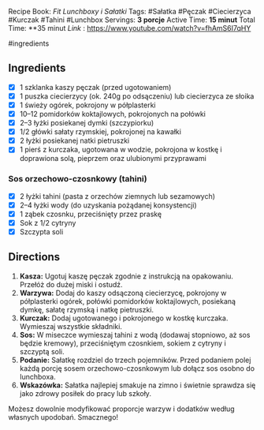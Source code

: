 Recipe Book: *Fit Lunchboxy i Sałatki*
Tags: #Sałatka #Pęczak #Ciecierzyca #Kurczak #Tahini #Lunchbox
Servings: **3 porcje**
Active Time: **15 minut**
Total Time: **35 minut
*Link* : https://www.youtube.com/watch?v=fhAmS6I7qHY

#ingredients 
## Ingredients
- [x] 1 szklanka kaszy pęczak (przed ugotowaniem)
- [x] 1 puszka ciecierzycy (ok. 240g po odsączeniu) lub ciecierzyca ze słoika
- [x] 1 świeży ogórek, pokrojony w półplasterki
- [x] 10–12 pomidorków koktajlowych, pokrojonych na połówki
- [x] 2–3 łyżki posiekanej dymki (szczypiorku)
- [x] 1/2 główki sałaty rzymskiej, pokrojonej na kawałki
- [x] 2 łyżki posiekanej natki pietruszki
- [x] 1 pierś z kurczaka, ugotowana w wodzie, pokrojona w kostkę i doprawiona solą, pieprzem oraz ulubionymi przyprawami

### Sos orzechowo-czosnkowy (tahini)
- [x] 2 łyżki tahini (pasta z orzechów ziemnych lub sezamowych)
- [x] 2–4 łyżki wody (do uzyskania pożądanej konsystencji)
- [x] 1 ząbek czosnku, przeciśnięty przez praskę
- [x] Sok z 1/2 cytryny
- [x] Szczypta soli

## Directions
1. **Kasza:** Ugotuj kaszę pęczak zgodnie z instrukcją na opakowaniu. Przełóż do dużej miski i ostudź.
2. **Warzywa:** Dodaj do kaszy odsączoną ciecierzycę, pokrojony w półplasterki ogórek, połówki pomidorków koktajlowych, posiekaną dymkę, sałatę rzymską i natkę pietruszki.
3. **Kurczak:** Dodaj ugotowanego i pokrojonego w kostkę kurczaka. Wymieszaj wszystkie składniki.
4. **Sos:** W miseczce wymieszaj tahini z wodą (dodawaj stopniowo, aż sos będzie kremowy), przeciśniętym czosnkiem, sokiem z cytryny i szczyptą soli.
5. **Podanie:** Sałatkę rozdziel do trzech pojemników. Przed podaniem polej każdą porcję sosem orzechowo-czosnkowym lub dołącz sos osobno do lunchboxa.
6. **Wskazówka:** Sałatka najlepiej smakuje na zimno i świetnie sprawdza się jako zdrowy posiłek do pracy lub szkoły.

Możesz dowolnie modyfikować proporcje warzyw i dodatków według własnych upodobań. Smacznego!
